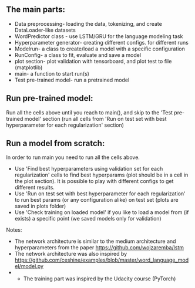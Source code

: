 
## The main parts:
* Data preprocessing- loading the data, tokenizing, and create DataLoader-like datasets
* WordPredictor class - use LSTM/GRU for the language modeling task
* Hyperparameter generator- creating different configs. for different runs
* Modelrun- a class to create/load a model with a specific configuration
* RunConfig- a class to fit, evaluate and save a model
* plot section- plot validation with tensorboard, and plot test to file (matplotlib)
* main- a function to start run(s)
* Test pre-trained model- run a pretrained model

## Run pre-trained model:
Run all the cells above until you reach to main(), and skip to
the 'Test pre-trained model' section (run all cells from 'Run on test set with best hyperparameter for each regularization' section)


## Run a model from scratch:
In order to run main you need to run all the cells above.
* Use 'Find best hyperparameters using validation set for each regularization'
cells to find best hyperparams (plot should be in a cell in the plot section). 
It is possible to play with different configs to get different results.
* Use 'Run on test set with best hyperparameter for each regularization' to
run best params (or any configuration alike) on test set (plots are saved in plots folder)
* Use 'Check training on loaded model' if you like to load a model from
  (if exists) a specific point (we saved models only for validation)
  
Notes:
* The network architecture is similar to the medium architecture and hyperparameters from the paper https://github.com/wojzaremba/lstm
* The network architecture was also inspired by https://github.com/ceshine/examples/blob/master/word_language_model/model.py
* * The training part was inspired by the Udacity course (PyTorch)